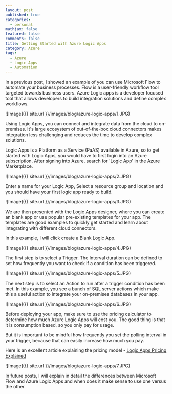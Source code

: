 ```yaml
---
layout: post
published: true
categories:
  - personal
mathjax: false
featured: false
comments: false
title: Getting Started with Azure Logic Apps
category: Azure
tags:
  - Azure
  - Logic Apps
  - Automation
---
```

In a previous post, I showed an example of you can use Microsoft Flow to automate your business processes. Flow is a user-friendly workflow tool targeted towards business users. Azure Logic apps is a developer focused tool that allows developers to build integration solutions and define complex workflows. 

![Image]({{ site.url }}/images/blog/azure-logic-apps/1.JPG)

Using Logic Apps, you can connect and integrate data from the cloud to on-premises. It's large ecosystem of out-of-the-box cloud connectors makes integration less challenging and reduces the time to develop complex solutions.

Logic Apps is a  Platform as a Service (PaAS) available in Azure, so to get started with Logic Apps, you would have to first login into an Azure subscription. After signing into Azure, search for 'Logic App' in the Azure Marketplace.

![Image]({{ site.url }}/images/blog/azure-logic-apps/2.JPG)

Enter a name for your Logic App, Select a resource group and location and you should have your first logic app ready to build.

![Image]({{ site.url }}/images/blog/azure-logic-apps/3.JPG)

We are then presented with the Logic Apps designer, where you can create an blank app or use popular pre-existing templates for your app. The templates are good examples to quickly get started and learn about integrating with different cloud connectors.

In this example, I will click create a Blank Logic App. 

![Image]({{ site.url }}/images/blog/azure-logic-apps/4.JPG)

The first step is to select a Trigger. The Interval duration can be defined to set how frequently you want to check if a condition has been triggered.

![Image]({{ site.url }}/images/blog/azure-logic-apps/5.JPG)

The next step is to select an Action to run after a trigger condition has been met. In this example, you see a bunch of SQL server actions which make this a useful action to integrate your on-premises databases in your app.

![Image]({{ site.url }}/images/blog/azure-logic-apps/6.JPG)

Before deploying your app, make sure to use the pricing calculator to determine how much Azure Logic Apps will cost you. The good thing is that it is consumption based, so you only pay for usage. 

But it is important to be mindful how frequently you set the polling interval in your trigger, because that can easily increase how much you pay.

Here is an excellent article explaining the pricing model -  [Logic Apps Pricing Explained](https://peter.intheazuresky.com/2017/02/24/be-careful-of-the-logic-app-consumption-prizing-model/)

![Image]({{ site.url }}/images/blog/azure-logic-apps/7.JPG)

In future posts, I will explain in detail the differences between Microsoft Flow and Azure Logic Apps and when does it make sense to use one versus the other.

